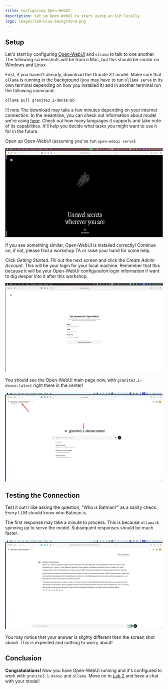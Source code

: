 ```yaml
---
title: Configuring Open-WebUI
description: Set up Open-WebUI to start using an LLM locally
logo: images/ibm-blue-background.png
---
```


## Setup

Let's start by configuring [Open-WebUI](../pre-work/README.md#installing-open-webui) and `ollama` to talk to one another. The following screenshots will be from a Mac, but this should be similar on Windows and Linux.

First, if you haven't already, download the Granite 3.1 model. Make sure that `ollama` is running in the background (you may have to run `ollama serve` in its own terminal depending on how you installed it) and in another terminal run the following command:

```bash
ollama pull granite3.1-dense:8b
```

!!! note
    The download may take a few minutes depending on your internet connection. In the meantime, you can check out information about model we're using [here](https://ollama.com/library/granite3.1-dense). Check out how many languages it supports and take note of its capabilities. It'll help you decide what tasks you might want to use it for in the future.

Open up Open-WebUI (assuming you've run `open-webui serve`):

![default screen](../images/openwebui_open_screen.png)

If you see something similar, Open-WebUI is installed correctly! Continue on, if not, please find a workshop TA or raise your hand for some help.

Click *Getting Started*. Fill out the next screen and click the *Create Admin Account*. This will be your login for your local machine. Remember that this because it will be your Open-WebUI configuration login information if want to dig deeper into it after this workshop.

![user setup screen](../images/openwebui_user_setup_screen.png)

You should see the Open-WebUI main page now, with `granite3.1-dense:latest` right there in the center!

![main screen](../images/openwebui_main_screen.png)

## Testing the Connection

Test it out! I like asking the question, "Who is Batman?" as a sanity check. Every LLM should know who Batman is.

The first response may take a minute to process. This is because `ollama` is spinning up to serve the model. Subsequent responses should be much faster.

![batman](../images/openwebui_who_is_batman.png)

You may notice that your answer is slighty different then the screen shot above. This is expected and nothing to worry about!

## Conclusion

**Congratulations!** Now you have Open-WebUI running and it's configured to work with `granite3.1-dense` and `ollama`. Move on to [Lab 2](https://ibm.github.io/opensource-ai-workshop/lab-2/) and have a chat with your model!

<script data-goatcounter="https://tracker.asgharlabs.io/count"
        async src="//tracker.asgharlabs.io/count.js"></script>
